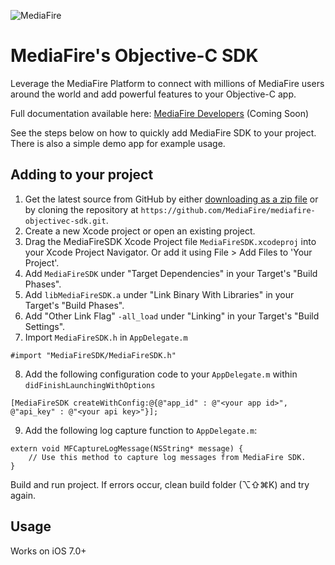 ![MediaFire](http://www.mediafire.com/images/brand-assets/mf-logo.png) 
# MediaFire's Objective-C SDK 

Leverage the MediaFire Platform to connect with millions of MediaFire users around the world and add powerful features to your Objective-C app.

Full documentation available here: [MediaFire Developers](http://www.mediafire.com/developers/sdks_and_tools/) (Coming Soon)

See the steps below on how to quickly add MediaFire SDK to your project. There is also a simple demo app for example usage.

## Adding to your project

1. Get the latest source from GitHub by either [downloading as a zip file](https://github.com/MediaFire/mediafire-objectivec-sdk/archive/master.zip) or by cloning the repository at `https://github.com/MediaFire/mediafire-objectivec-sdk.git`.
2. Create a new Xcode project or open an existing project.
3. Drag the MediaFireSDK Xcode Project file `MediaFireSDK.xcodeproj` into your Xcode Project Navigator. Or add it using File > Add Files to 'Your Project'.
4. Add `MediaFireSDK` under "Target Dependencies" in your Target's "Build Phases".
5. Add `libMediaFireSDK.a` under "Link Binary With Libraries" in your Target's "Build Phases".
6. Add "Other Link Flag" `-all_load` under "Linking" in your Target's "Build Settings".
7. Import `MediaFireSDK.h` in `AppDelegate.m`

```obj-c
#import "MediaFireSDK/MediaFireSDK.h"
```

8. Add the following configuration code to your `AppDelegate.m` within `didFinishLaunchingWithOptions` 

```obj-c
[MediaFireSDK createWithConfig:@{@"app_id" : @"<your app id>", @"api_key" : @"<your api key>"}];
```

9. Add the following log capture function to `AppDelegate.m`:

```obj-c
extern void MFCaptureLogMessage(NSString* message) {
    // Use this method to capture log messages from MediaFire SDK.
}
```

Build and run project. If errors occur, clean build folder (⌥⇧⌘K) and try again. 

## Usage

Works on iOS 7.0+
